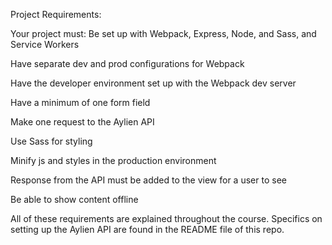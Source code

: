 Project Requirements:

Your project must:
 Be set up with Webpack, Express, Node, and Sass, and Service Workers

 Have separate dev and prod configurations for Webpack

 Have the developer environment set up with the Webpack dev server

 Have a minimum of one form field

 Make one request to the Aylien API

 Use Sass for styling

 Minify js and styles in the production environment

 Response from the API must be added to the view for a user to see

 Be able to show content offline

All of these requirements are explained throughout the course. Specifics on setting up the Aylien API are found in the README file of this repo.